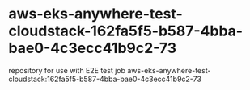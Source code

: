 # aws-eks-anywhere-test-cloudstack-162fa5f5-b587-4bba-bae0-4c3ecc41b9c2-73
repository for use with E2E test job aws-eks-anywhere-test-cloudstack:162fa5f5-b587-4bba-bae0-4c3ecc41b9c2-73
